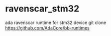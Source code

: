 # ravenscar_stm32
ada ravenscar runtime for stm32 device
git clone https://github.com/AdaCore/bb-runtimes

